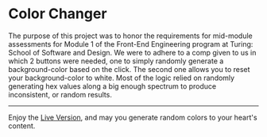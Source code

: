 # Color Changer

The purpose of this project was to honor the requirements for mid-module assessments for Module 1 of the Front-End Engineering program at Turing: School of Software and Design. We were to adhere to a comp given to us in which 2 buttons were needed, one to simply randomly generate a background-color based on the click. The second one allows you to reset your background-color to white. Most of the logic relied on randomly generating hex values along a big enough spectrum to produce inconsistent, or random results.

---
Enjoy the [Live Version](https://kswhyte.github.io/color-changer/), and may you generate random colors to your heart's content.
